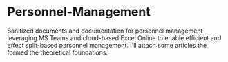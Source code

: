 # Personnel-Management
Sanitized documents and documentation for personnel management leveraging MS Teams and cloud-based Excel Online to enable efficient and effect split-based personnel management. I'll attach some articles the formed the theoretical foundations.
